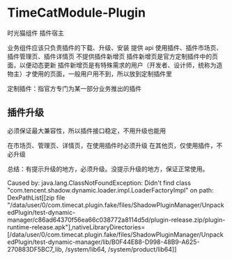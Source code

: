 # TimeCatModule-Plugin
时光猫组件 插件宿主

业务组件应该只负责插件的下载、升级、安装
提供 api 使用插件、插件市场页、插件管理页、插件详情页
不提供插件新增页
插件新增页是官方定制插件中的页面，以便动态更新
插件新增页是有特殊需求的用户（开发者、设计师，统称为造物主）才使用的页面，一般用户用不到，所以放到定制插件里

定制插件：指官方专门为某一部分业务推出的插件

## 插件升级

必须保证最大兼容性，所以插件接口稳定，不用升级也能用

在市场页、管理页、详情页，在使用插件时必须升级
在其他页，仅使用插件，不必升级

总结：有提示升级的地方，必须升级。没提示升级的地方，保证正常使用。

Caused by: java.lang.ClassNotFoundException: Didn't find class "com.tencent.shadow.dynamic.loader.impl.LoaderFactoryImpl" on path: DexPathList[[zip file "/data/user/0/com.timecat.plugin.fake/files/ShadowPluginManager/UnpackedPlugin/test-dynamic-manager/c86ad64370f56ea66c038772a8114d5d/plugin-release.zip/plugin-runtime-release.apk"],nativeLibraryDirectories=[/data/user/0/com.timecat.plugin.fake/files/ShadowPluginManager/UnpackedPlugin/test-dynamic-manager/lib/B0F44E88-D998-48B9-A625-270883DF5BC7_lib, /system/lib64, /system/product/lib64]]